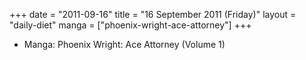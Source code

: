 +++
date = "2011-09-16"
title = "16 September 2011 (Friday)"
layout = "daily-diet"
manga = ["phoenix-wright-ace-attorney"]
+++


* Manga: Phoenix Wright: Ace Attorney (Volume 1)
